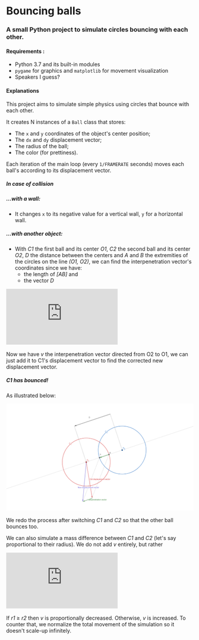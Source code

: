 # Bouncing balls

### A small Python project to simulate circles bouncing with each other.

#### Requirements : 

*   Python 3.7 and its built-in modules
*   `pygame` for graphics and `matplotlib` for movement visualization
*   Speakers I guess?



#### Explanations

This project aims to simulate simple physics using circles that bounce with each other.

It creates N instances of a `Ball` class that stores:

-   The `x` and `y` coordinates of the object's center position;
-   The `dx` and `dy` displacement vector;
-   The radius of the ball;
-   The color (for prettiness).



Each iteration of the main loop (every `1/FRAMERATE` seconds) moves each ball's according to its displacement vector.



##### In case of collision

##### …with a wall:

*   It changes `x` to its negative value for a vertical wall, `y` for a horizontal wall.

##### …with another object:

*   With *C1* the first ball and its center *O1*, *C2* the second ball and its center *O2*, *D* the distance between the centers and *A* and *B* the extremities of the circles on the line *(O1, O2)*, we can find the interpenetration vector's coordinates since we have:
    *   the length of *[AB]* and
    *   the vector *D*



![equation](https://latex.codecogs.com/png.latex?%5Clarge%20%7B%5Ccolor%7BRed%7D%20v%20%3D%20%28%5Cfrac%7BD_x%20%5Ctimes%20AB%7D%7B%7C%5Coverrightarrow%7BD%7D%7C%7D%2C%20%5Cfrac%7BD_y%20%5Ctimes%20AB%7D%7B%7C%5Coverrightarrow%7BD%7D%7C%7D%29%7D)



Now we have *v* the interpenetration vector directed from O2 to O1, we can just add it to C1's displacement vector to find the corrected new displacement vector.

##### C1 has bounced!

As illustrated below:

![illustration 1](./illu1.png)

We redo the process after switching *C1* and *C2* so that the other ball bounces too.

We can also simulate a mass difference between *C1* and *C2* (let's say proportional to their radius). We do not add *v* entirely, but rather

![equation](https://latex.codecogs.com/png.latex?%5Clarge%20%5C%5C%20%7B%5Ccolor%7BRed%7D%20x%20%5Cleftarrow%20x%20&plus;%20%5Cfrac%7Bv_x%20%5Ctimes%20%7Br_2%7D%7D%7Br_1%7D%20%7D%5C%5C%20%7B%5Ccolor%7BRed%7D%20y%20%5Cleftarrow%20y%20&plus;%20%5Cfrac%7Bv_y%20%5Ctimes%20%7Br_2%7D%7D%7Br_1%7D%7D)

If *r1* ≥ *r2* then *v* is proportionally decreased. Otherwise, *v* is  increased. To counter that, we normalize the total movement of the simulation so it doesn't scale-up infinitely.

